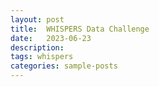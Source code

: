 ```yaml
---
layout: post
title:  WHISPERS Data Challenge
date:   2023-06-23
description: 
tags: whispers
categories: sample-posts
---
```

